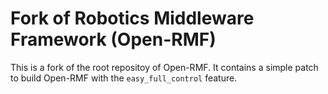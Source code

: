 # Fork of Robotics Middleware Framework (Open-RMF)

This is a fork of the root repositoy of Open-RMF.
It contains a simple patch to build Open-RMF with the `easy_full_control` feature.
